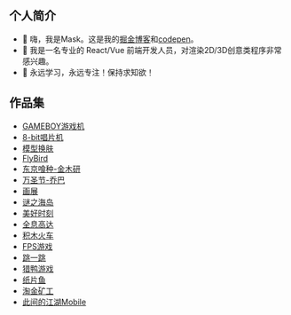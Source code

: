 ## 个人简介
- 👋 嗨，我是Mask。这是我的[掘金博客](https://juejin.cn/user/1204720472953240/posts)和[codepen](https://codepen.io/jsmask)。
- 👀 我是一名专业的 React/Vue 前端开发人员，对渲染2D/3D创意类程序非常感兴趣。
- 🌱 永远学习，永远专注！保持求知欲！

## 作品集

- [GAMEBOY游戏机](https://3d-gbc.netlify.app/)
- [8-bit唱片机](https://mask-3d-record.netlify.app/)
- [模型换肤](https://3d-chromaforge-workshop.netlify.app/)
- [FlyBird](https://ornate-caramel-dd8319.netlify.app/#/src/views/pages/3d-fly-bird)
- [东京喰种-金木研](https://ornate-caramel-dd8319.netlify.app/#/src/views/pages/3d-jinmu-reflection)
- [万圣节-乔巴](https://ornate-caramel-dd8319.netlify.app/#/src/views/pages/3d-halloween)
- [画展](https://ornate-caramel-dd8319.netlify.app/#/src/views/pages/3d-art-exhibition)
- [谜之海岛](https://sea-viewer.netlify.app/)
- [美好时刻](https://delicious-afternoon.netlify.app/)
- [全息高达](https://ornate-caramel-dd8319.netlify.app/#/src/views/pages/3d-holographic-robot)
- [积木火车](https://ornate-caramel-dd8319.netlify.app/#/src/views/pages/3d-train)
- [FPS游戏](https://fps-base-game.netlify.app)
- [跳一跳](https://jsmask.github.io/jump-game/index.html)
- [猎鸭游戏](https://2d-duck-hunt.netlify.app/)
- [纸片鱼](https://codepen.io/jsmask/full/xxVaOMy)
- [淘金矿工](https://jsmask.github.io/gold-miner/)
- [此间的江湖Mobile](https://jsmask.github.io/show/02/index.html)
